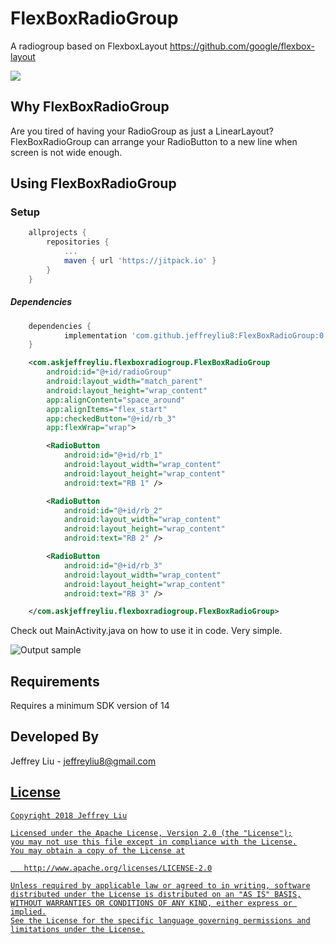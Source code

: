 # FlexBoxRadioGroup
A radiogroup based on FlexboxLayout https://github.com/google/flexbox-layout


[![](https://jitpack.io/v/jeffreyliu8/FlexBoxRadioGroup.svg)](https://jitpack.io/#jeffreyliu8/FlexBoxRadioGroup)

Why FlexBoxRadioGroup
----------------
Are you tired of having your RadioGroup as just a LinearLayout? FlexBoxRadioGroup can arrange your RadioButton to a new line when screen is not wide enough.

Using FlexBoxRadioGroup
----------------

### Setup
```groovy
	allprojects {
		repositories {
			...
			maven { url 'https://jitpack.io' }
		}
	}
```


##### Dependencies
```groovy
	dependencies {
	        implementation 'com.github.jeffreyliu8:FlexBoxRadioGroup:0.0.3'
	}
```

````xml
    <com.askjeffreyliu.flexboxradiogroup.FlexBoxRadioGroup
        android:id="@+id/radioGroup"
        android:layout_width="match_parent"
        android:layout_height="wrap_content"
        app:alignContent="space_around"
        app:alignItems="flex_start"
        app:checkedButton="@+id/rb_3"
        app:flexWrap="wrap">

        <RadioButton
            android:id="@+id/rb_1"
            android:layout_width="wrap_content"
            android:layout_height="wrap_content"
            android:text="RB 1" />

        <RadioButton
            android:id="@+id/rb_2"
            android:layout_width="wrap_content"
            android:layout_height="wrap_content"
            android:text="RB 2" />

        <RadioButton
            android:id="@+id/rb_3"
            android:layout_width="wrap_content"
            android:layout_height="wrap_content"
            android:text="RB 3" />

    </com.askjeffreyliu.flexboxradiogroup.FlexBoxRadioGroup>
````
Check out MainActivity.java on how to use it in code. Very simple.

![Output sample](https://github.com/jeffreyliu8/FlexBoxRadioGroup/blob/master/screenshot.png)

Requirements
--------------
Requires a minimum SDK version of 14

Developed By
-------
Jeffrey Liu - <jeffreyliu8@gmail.com>

<a href="https://www.linkedin.com/in/jeffrey-liu-08a0b936">

License
-------

    Copyright 2018 Jeffrey Liu

    Licensed under the Apache License, Version 2.0 (the "License");
    you may not use this file except in compliance with the License.
    You may obtain a copy of the License at

       http://www.apache.org/licenses/LICENSE-2.0

    Unless required by applicable law or agreed to in writing, software
    distributed under the License is distributed on an "AS IS" BASIS,
    WITHOUT WARRANTIES OR CONDITIONS OF ANY KIND, either express or implied.
    See the License for the specific language governing permissions and
    limitations under the License.
